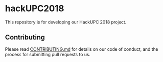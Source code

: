# hackUPC2018
This repository is for developing our HackUPC 2018 project.

## Contributing

Please read [CONTRIBUTING.md](https://github.com/TudorMaiereanu/hackUPC2018/blob/master/CONTRIBUTING.md) for details on our code of conduct, and the process for submitting pull requests to us.
